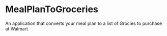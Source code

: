 # MealPlanToGroceries
An application that converts your meal plan to a list of Grocies to purchase at Walmart
